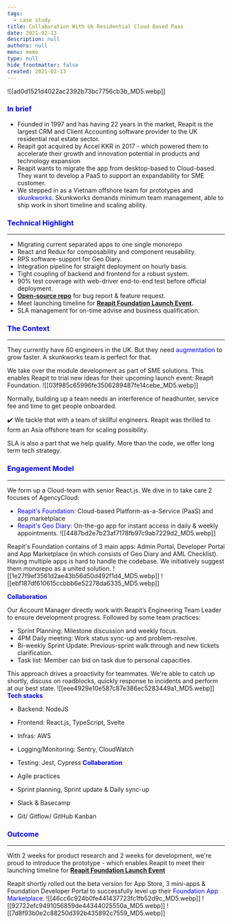 ```yaml
---
tags: 
  - case study
title: Collaboration With Uk Residential Cloud Based Paas
date: 2021-02-13
description: null
authors: null
menu: memo
type: null
hide_frontmatter: false
created: 2021-02-13
---
```


![[ad0d1521d4022ac2392b73bc7756cb3b_MD5.webp]]

### <span style='color:blue'>In brief</span>
* Founded in 1997 and has having 22 years in the market, Reapit is the largest CRM and Client Accounting software provider to the UK residential real estate sector.
* Reapit got acquired by Accel KKR in 2017 - which powered them to accelerate their growth and innovation potential in products and technology expansion
* Reapit wants to migrate the app from desktop-based to Cloud-based. They want to develop a PaaS to support an expandability for SME customer. 
* We stepped in as a Vietnam offshore team for prototypes and <span style='color:blue'>skunkworks</span>. Skunkworks demands minimum team management, able to ship work in short timeline and scaling ability. 

### <span style='color:blue'>Technical Highlight</span>
---

* Migrating current separated apps to one single monorepo
* React and Redux for composability and component reusability.
* RPS software-support for Geo Diary.
* Integration pipeline for straight deployment on hourly basis.
* Tight coupling of backend and frontend for a robust system.
* 90% test coverage with web-driver end-to-end test before official deployment.
* <span style='color:blue'>**[Open-source repo](https://github.com/reapit/foundations)**</span> for bug report & feature request.
* Meet launching timeline for <span style='color:blue'>**[Reapit Foundation Launch Event](https://www.youtube.com/watch?v=y-Fhlg2jrYo)**</span><span style='color:blue'>**.**</span>
* SLA management for on-time advise and business qualification.

### <span style='color:blue'>The Context</span>
---
They currently have 60 engineers in the UK. But they need <span style='color:blue'>augmentation</span> to grow faster. A skunkworks team is perfect for that. 

We take over the module development as part of SME solutions. This enables Reapit to trial new ideas for their upcoming launch event: Reapit Foundation. 
![[03f985c65996fe3506289487fe14cebe_MD5.webp]]

Normally, building up a team needs an interference of headhunter, service fee and time to get people onboarded. 

✔️ We tackle that with a team of skillful engineers. Reapit was thrilled to form an Asia offshore team for scaling possibility.

SLA is also a part that we help qualify. More than the code, we offer long term tech strategy.

### <span style='color:blue'>Engagement Model</span>
---
We form up a Cloud-team with senior React.js. We dive in to take care 2 focuses of AgencyCloud:

* <span style='color:blue'>Reapit's Foundation</span>: Cloud-based Platform-as-a-Service (PaaS) and app marketplace
* <span style='color:blue'>Reapit's Geo Diary</span>: On-the-go app for instant access in daily & weekly appointments.
![[4487bd2e7b23af7178fb97c9ab7229d2_MD5.webp]]

Reapit's Foundation contains of 3 main apps: Admin Portal, Developer Portal and App Marketplace (in which consists of Geo Diary and AML Checklist). Having multiple apps is hard to handle the codebase. We initiatively suggest them monorepo as a united solution. 
![[1e27f9ef3561d2ae43b56d50d492f1d4_MD5.webp]]
![[ebf187df610615ccbbb6e52278da6335_MD5.webp]]

<span style='color:blue'>**Collaboration**</span>

Our Account Manager directly work with Reapit’s Engineering Team Leader to ensure development progress. Followed by some team practices:
* Sprint Planning: Milestone discussion and weekly focus.
* 4PM Daily meeting: Work status sync-up and problem-resolve.
* Bi-weekly Sprint Update: Previous-sprint walk through and new tickets clarification.
* Task list: Member can bid on task due to personal capacities. 

This approach drives a proactivity for teammates. We're able to catch up shortly, discuss on roadblocks, quickly response to incidents and perform at our best state.
![[eee4929e10e587c87e386ec5283449a1_MD5.webp]]
<span style='color:blue'>**Tech stacks**</span>

* Backend: NodeJS
* Frontend: React.js, TypeScript, Svelte
* Infras: AWS
* Logging/Monitoring: Sentry, CloudWatch
* Testing: Jest, Cypress
<span style='color:blue'>**Collaboration**</span>

* Agile practices
* Sprint planning, Sprint update & Daily sync-up
* Slack & Basecamp
* Git/ Gitflow/ GitHub Kanban

### <span style='color:blue'>Outcome</span>
---
With 2 weeks for product research and 2 weeks for development, we're proud to introduce the prototype - which enables Reapit to meet their launching timeline for <span style='color:blue'>**[Reapit Foundation Launch Event](https://www.youtube.com/watch?v=y-Fhlg2jrYo)**</span>

Reapit shortly rolled out the beta version for App Store, 3 mini-apps & Foundation Developer Portal to successfully level up their <span style='color:blue'>Foundation App Marketplace.</span>
![[46cc6c924b0fe441437723fc1fb52d9c_MD5.webp]]
![[92722efc9491056859de44344025550a_MD5.webp]]
![[7d8f93b0e2c88250d392b435892c7559_MD5.webp]]
